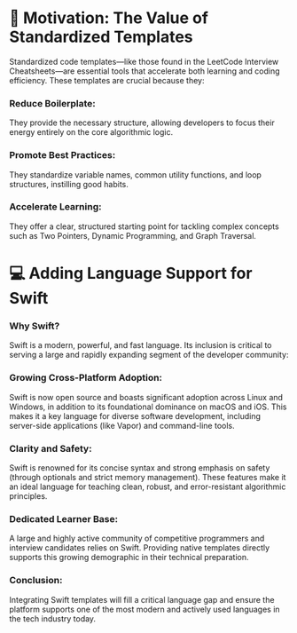 # 🎯 Motivation: The Value of Standardized Templates
Standardized code templates—like those found in the LeetCode Interview Cheatsheets—are essential tools that accelerate both learning and coding efficiency. These templates are crucial because they:

### Reduce Boilerplate:
They provide the necessary structure, allowing developers to focus their energy entirely on the core algorithmic logic.

### Promote Best Practices:
They standardize variable names, common utility functions, and loop structures, instilling good habits.

### Accelerate Learning:
They offer a clear, structured starting point for tackling complex concepts such as Two Pointers, Dynamic Programming, and Graph Traversal.

# 💻 Adding Language Support for Swift
### Why Swift?
Swift is a modern, powerful, and fast language. Its inclusion is critical to serving a large and rapidly expanding segment of the developer community:

### Growing Cross-Platform Adoption:
Swift is now open source and boasts significant adoption across Linux and Windows, in addition to its foundational dominance on macOS and iOS. This makes it a key language for diverse software development, including server-side applications (like Vapor) and command-line tools.

### Clarity and Safety:
Swift is renowned for its concise syntax and strong emphasis on safety (through optionals and strict memory management). These features make it an ideal language for teaching clean, robust, and error-resistant algorithmic principles.

### Dedicated Learner Base:
A large and highly active community of competitive programmers and interview candidates relies on Swift. Providing native templates directly supports this growing demographic in their technical preparation.

### Conclusion:
Integrating Swift templates will fill a critical language gap and ensure the platform supports one of the most modern and actively used languages in the tech industry today.
